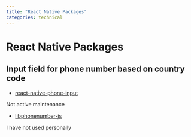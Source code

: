 ```yaml
---
title: "React Native Packages"
categories: technical
---
```


# React Native Packages

## Input field for phone number based on country code

- [react-native-phone-input](https://www.npmjs.com/package/react-native-phone-input)

Not active maintenance

- [libphonenumber-js](https://www.npmjs.com/package/libphonenumber-js)

I have not used personally
